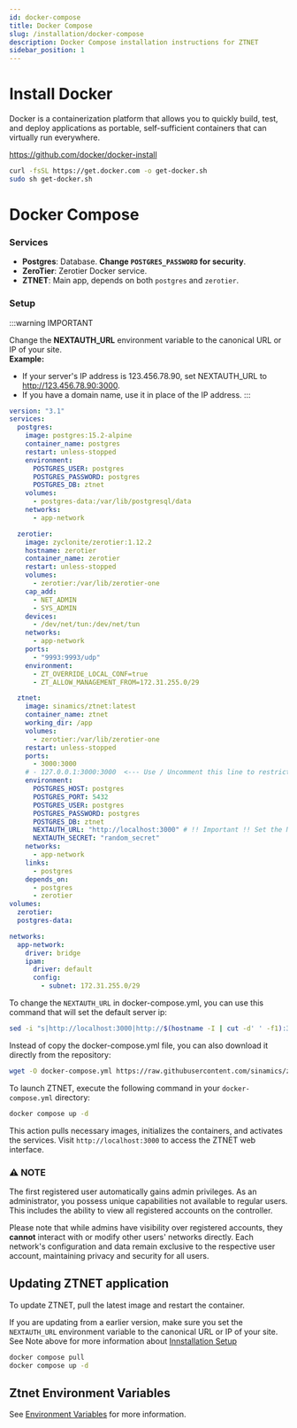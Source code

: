 ```yaml
---
id: docker-compose
title: Docker Compose
slug: /installation/docker-compose
description: Docker Compose installation instructions for ZTNET
sidebar_position: 1
---
```


# Install Docker
Docker is a containerization platform that allows you to quickly build, test, and deploy applications as portable, self-sufficient containers that can virtually run everywhere.

https://github.com/docker/docker-install
```bash
curl -fsSL https://get.docker.com -o get-docker.sh
sudo sh get-docker.sh
```

# Docker Compose
### Services
- **Postgres**: Database. **Change `POSTGRES_PASSWORD` for security**.
- **ZeroTier**: Zerotier Docker service.
- **ZTNET**: Main app, depends on both `postgres` and `zerotier`.

### Setup

:::warning IMPORTANT

Change the **NEXTAUTH_URL** environment variable to the canonical URL or IP of your site.  
**Example:**
- If your server's IP address is 123.456.78.90, set NEXTAUTH_URL to http://123.456.78.90:3000.
- If you have a domain name, use it in place of the IP address.
:::

```yml title="Create a docker-compose.yml file and populate it as follows:"
version: "3.1"
services:
  postgres:
    image: postgres:15.2-alpine
    container_name: postgres
    restart: unless-stopped
    environment:
      POSTGRES_USER: postgres
      POSTGRES_PASSWORD: postgres
      POSTGRES_DB: ztnet
    volumes:
      - postgres-data:/var/lib/postgresql/data
    networks:
      - app-network

  zerotier:
    image: zyclonite/zerotier:1.12.2
    hostname: zerotier
    container_name: zerotier
    restart: unless-stopped
    volumes:
      - zerotier:/var/lib/zerotier-one
    cap_add:
      - NET_ADMIN
      - SYS_ADMIN
    devices:
      - /dev/net/tun:/dev/net/tun
    networks:
      - app-network
    ports:
      - "9993:9993/udp"
    environment:
      - ZT_OVERRIDE_LOCAL_CONF=true
      - ZT_ALLOW_MANAGEMENT_FROM=172.31.255.0/29

  ztnet:
    image: sinamics/ztnet:latest
    container_name: ztnet
    working_dir: /app
    volumes:
      - zerotier:/var/lib/zerotier-one
    restart: unless-stopped
    ports:
      - 3000:3000
    # - 127.0.0.1:3000:3000  <--- Use / Uncomment this line to restrict access to localhost only
    environment:
      POSTGRES_HOST: postgres
      POSTGRES_PORT: 5432
      POSTGRES_USER: postgres
      POSTGRES_PASSWORD: postgres
      POSTGRES_DB: ztnet
      NEXTAUTH_URL: "http://localhost:3000" # !! Important !! Set the NEXTAUTH_URL environment variable to the canonical URL or IP of your site with port 3000
      NEXTAUTH_SECRET: "random_secret"
    networks:
      - app-network
    links:
      - postgres
    depends_on:
      - postgres
      - zerotier
volumes:
  zerotier:
  postgres-data:

networks:
  app-network:
    driver: bridge
    ipam:
      driver: default
      config:
        - subnet: 172.31.255.0/29
```

To change the `NEXTAUTH_URL` in docker-compose.yml, you can use this command that will set the default server ip:
```bash
sed -i "s|http://localhost:3000|http://$(hostname -I | cut -d' ' -f1):3000|" docker-compose.yml
```

Instead of copy the docker-compose.yml file, you can also download it directly from the repository:
```bash
wget -O docker-compose.yml https://raw.githubusercontent.com/sinamics/ztnet/main/docker-compose.yml
```

To launch ZTNET, execute the following command in your `docker-compose.yml` directory:
```bash
docker compose up -d
```

This action pulls necessary images, initializes the containers, and activates the services.
Visit `http://localhost:3000` to access the ZTNET web interface.

### ⚠️ NOTE
The first registered user automatically gains admin privileges.
As an administrator, you possess unique capabilities not available to regular users. This includes the ability to view all registered accounts on the controller.

Please note that while admins have visibility over registered accounts, they **cannot** interact with or modify other users' networks directly. Each network's configuration and data remain exclusive to the respective user account, maintaining privacy and security for all users.

## Updating ZTNET application
To update ZTNET, pull the latest image and restart the container.

If you are updating from a earlier version, make sure you set the `NEXTAUTH_URL` environment variable to the canonical URL or IP of your site.
See Note above for more information about [Innstallation Setup](/installation/docker-compose#setup)
```bash
docker compose pull
docker compose up -d
```


## Ztnet Environment Variables
See [Environment Variables](/installation/options#environment-variables) for more information.